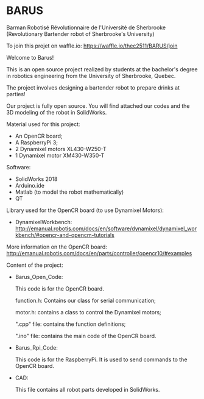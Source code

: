 # BARUS
Barman Robotisé Révolutionnaire de l'Université de Sherbrooke
(Revolutionary Bartender robot of Sherbrooke's University)

To join this projet on waffle.io: https://waffle.io/thec2511/BARUS/join

Welcome to Barus!

This is an open source project realized by students at the bachelor's degree in robotics engineering from the University of Sherbrooke, Quebec.

The project involves designing a bartender robot to prepare drinks at parties!

Our project is fully open source. You will find attached our codes and the 3D modeling of the robot in SolidWorks.

Material used for this project:

* An OpenCR board;
* A RaspberryPi 3;
* 2 Dynamixel motors XL430-W250-T
* 1 Dynamixel motor XM430-W350-T

Software:

* SolidWorks 2018
* Arduino.ide
* Matlab (to model the robot mathematically)
* QT

Library used for the OpenCR board (to use Dynamixel Motors):

* DynamixelWorkbench: http://emanual.robotis.com/docs/en/software/dynamixel/dynamixel_workbench/#opencr-and-opencm-tutorials   

More information on the OpenCR board: http://emanual.robotis.com/docs/en/parts/controller/opencr10/#examples  

Content of the project:

* Barus_Open_Code: 

   This code is for the OpenCR board.
   
   function.h: Contains our class for serial communication; 
   
   motor.h: contains a class to control the Dynamixel motors; 
   
   ".cpp" file: contains the function definitions;
   
   ".ino" file: contains the main code of the OpenCR board.

* Barus_Rpi_Code:

   This code is for the RaspberryPi. It is used to send commands to the OpenCR board.
   
* CAD:

   This file contains all robot parts developed in SolidWorks.

